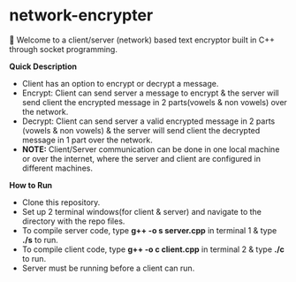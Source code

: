 # network-encrypter
👋 Welcome to a client/server (network) based text encryptor built in C++ through socket programming.

**Quick Description**
  - Client has an option to encrypt or decrypt a message.
  - Encrypt: Client can send server a message to encrypt & the server will send client the encrypted message in 2 parts(vowels & non vowels) over the network.
  - Decrypt: Client can send server a valid encrypted message in 2 parts (vowels & non vowels) & the server will send client the decrypted message in 1 part over the network.
  - **NOTE:** Client/Server communication can be done in one local machine or over the internet, where the server and client are configured in different machines.


**How to Run**
  - Clone this repository.
  - Set up 2 terminal windows(for client & server) and navigate to the directory with the repo files.
  - To compile server code, type **g++ -o s server.cpp** in terminal 1 & type **./s** to run.
  - To compile client code, type **g++ -o c client.cpp** in terminal 2 & type **./c** to run.
  - Server must be running before a client can run.
 
 
